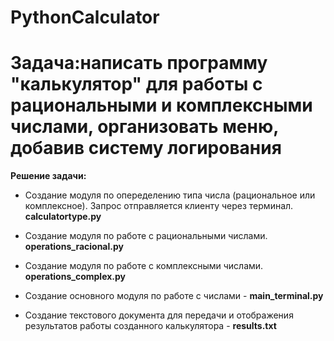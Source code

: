# PythonCalculator

# Задача:**написать программу "калькулятор" для работы с рациональными и комплексными числами, организовать меню, добавив систему логирования**

**Решение задачи:**

* Создание модуля по опеределению типа числа (рациональное или комплексное). Запрос отправляется клиенту через терминал. **calculatortype.py**

* Создание модуля по работе с рациональными числами. **operations_racional.py**

* Создание модуля по работе с комплексными числами. **operations_complex.py**

* Создание основного модуля по работе с числами - **main_terminal.py**

* Создание текстового документа для передачи и отображения результатов работы созданного калькулятора - **results.txt**
